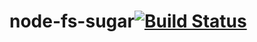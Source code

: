 node-fs-sugar[![Build Status](https://travis-ci.org/maczam/node-fs-sugar.svg)](https://travis-ci.org/maczam/node-fs-sugar)
=======
